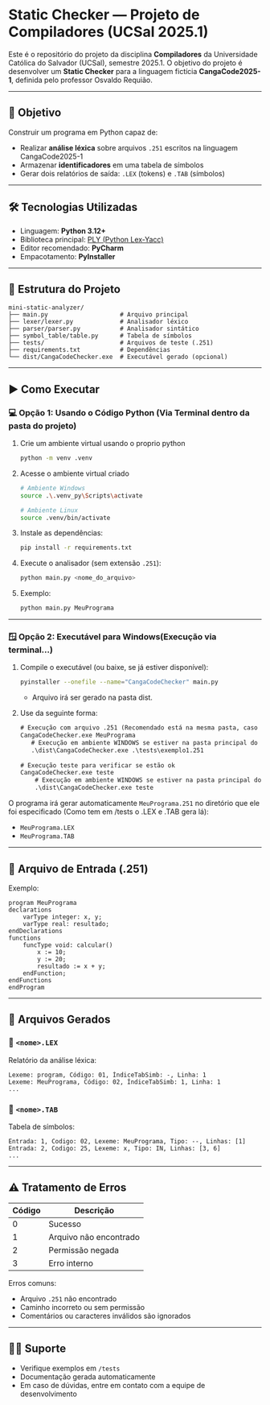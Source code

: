 # Static Checker — Projeto de Compiladores (UCSal 2025.1)

Este é o repositório do projeto da disciplina **Compiladores** da Universidade Católica do Salvador (UCSal), semestre 2025.1. O objetivo do projeto é desenvolver um **Static Checker** para a linguagem fictícia **CangaCode2025-1**, definida pelo professor Osvaldo Requião.

---

## 📌 Objetivo

Construir um programa em Python capaz de:
- Realizar **análise léxica** sobre arquivos `.251` escritos na linguagem CangaCode2025-1
- Armazenar **identificadores** em uma tabela de símbolos
- Gerar dois relatórios de saída: `.LEX` (tokens) e `.TAB` (símbolos)

---

## 🛠️ Tecnologias Utilizadas

- Linguagem: **Python 3.12+**
- Biblioteca principal: [PLY (Python Lex-Yacc)](https://www.dabeaz.com/ply/)
- Editor recomendado: **PyCharm**
- Empacotamento: **PyInstaller**

---

## 📁 Estrutura do Projeto

```
mini-static-analyzer/
├── main.py                    # Arquivo principal
├── lexer/lexer.py             # Analisador léxico
├── parser/parser.py           # Analisador sintático
├── symbol_table/table.py      # Tabela de símbolos
├── tests/                     # Arquivos de teste (.251)
├── requirements.txt           # Dependências
└── dist/CangaCodeChecker.exe  # Executável gerado (opcional)
```

---

## ▶️ Como Executar

### 💻 Opção 1: Usando o Código Python (Via Terminal dentro da pasta do projeto)

1. Crie um ambiente virtual usando o proprio python

    ```bash
    python -m venv .venv
    ```
2. Acesse o ambiente virtual criado
    ```bash
    # Ambiente Windows
    source .\.venv_py\Scripts\activate
    
    # Ambiente Linux
    source .venv/bin/activate
    ```
3. Instale as dependências:
   ```bash
   pip install -r requirements.txt
   ```
4. Execute o analisador (sem extensão `.251`):
   ```bash
   python main.py <nome_do_arquivo>
   ```

5. Exemplo:

   ```bash
   python main.py MeuPrograma
   ```

---

### 🪟 Opção 2: Executável para Windows(Execução via terminal...)

1. Compile o executável (ou baixe, se já estiver disponível):
   ```bash
   pyinstaller --onefile --name="CangaCodeChecker" main.py
   ```
   - Arquivo irá ser gerado na pasta dist.
   
2. Use da seguinte forma:

   ```cmd
   # Execução com arquivo .251 (Recomendado está na mesma pasta, caso não... informe o caminho ate o arquivo exemplo a seguir:  "C:\Users\fox\CangaCode\exemplo.251")
   CangaCodeChecker.exe MeuPrograma
      # Execução em ambiente WINDOWS se estiver na pasta principal do projeto
      .\dist\CangaCodeChecker.exe .\tests\exemplo1.251
      
   # Execução teste para verificar se estão ok
   CangaCodeChecker.exe teste
       # Execução em ambiente WINDOWS se estiver na pasta principal do projeto
       .\dist\CangaCodeChecker.exe teste
   ```

O programa irá gerar automaticamente `MeuPrograma.251` no diretório que ele foi especificado (Como tem em /tests o .LEX e .TAB gera lá):

- `MeuPrograma.LEX`
- `MeuPrograma.TAB`

---

## 📄 Arquivo de Entrada (.251)

Exemplo:

```
program MeuPrograma
declarations
    varType integer: x, y;
    varType real: resultado;
endDeclarations
functions
    funcType void: calcular()
        x := 10;
        y := 20;
        resultado := x + y;
    endFunction;
endFunctions
endProgram
```

---

## 🧾 Arquivos Gerados

### 🔸 `<nome>.LEX`
Relatório da análise léxica:

```
Lexeme: program, Código: 01, ÍndiceTabSimb: -, Linha: 1  
Lexeme: MeuPrograma, Código: 02, ÍndiceTabSimb: 1, Linha: 1  
...
```

### 🔸 `<nome>.TAB`
Tabela de símbolos:

```
Entrada: 1, Codigo: 02, Lexeme: MeuPrograma, Tipo: --, Linhas: [1]  
Entrada: 2, Codigo: 25, Lexeme: x, Tipo: IN, Linhas: [3, 6]  
...
```

---

## ⚠️ Tratamento de Erros

| Código | Descrição                        |
|--------|----------------------------------|
| 0      | Sucesso                          |
| 1      | Arquivo não encontrado           |
| 2      | Permissão negada                 |
| 3      | Erro interno                     |

Erros comuns:
- Arquivo `.251` não encontrado
- Caminho incorreto ou sem permissão
- Comentários ou caracteres inválidos são ignorados

---

## 👨‍💻 Suporte

- Verifique exemplos em `/tests`
- Documentação gerada automaticamente
- Em caso de dúvidas, entre em contato com a equipe de desenvolvimento
